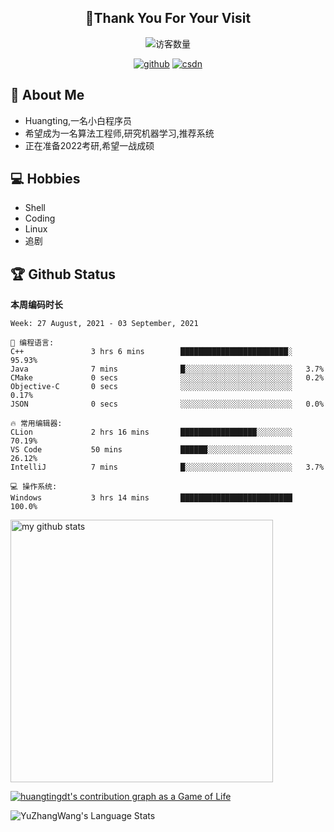 <h2 align="center">👋Thank You For Your Visit</h2>
<div align="center">
<img src="https://profile-counter.glitch.me/Huangtingdt/count.svg" alt="访客数量">
</div>
  <p align="center">
    <a href="https://github.com/Huangtingdt/Huangtingdt"><img src="https://img.shields.io/badge/GitHub-ff79c6" alt="github"></a>
    <a href="https://blog.csdn.net/qq_43531216"><img src="https://img.shields.io/badge/CSDN-cf000e" alt="csdn"></a>
  </p>

## 🤵 About Me

  - Huangting,一名小白程序员
  - 希望成为一名算法工程师,研究机器学习,推荐系统
  - 正在准备2022考研,希望一战成硕

## 💻 Hobbies

  - Shell
  - Coding
  - Linux
  - 追剧

## 🏆 Github Status



  **本周编码时长**

  <!--START_SECTION:waka-->
```text
Week: 27 August, 2021 - 03 September, 2021

💬 编程语言: 
C++               3 hrs 6 mins        ████████████████████████░   95.93% 
Java              7 mins              █░░░░░░░░░░░░░░░░░░░░░░░░   3.7% 
CMake             0 secs              ░░░░░░░░░░░░░░░░░░░░░░░░░   0.2% 
Objective-C       0 secs              ░░░░░░░░░░░░░░░░░░░░░░░░░   0.17% 
JSON              0 secs              ░░░░░░░░░░░░░░░░░░░░░░░░░   0.0%

🔥 常用编辑器: 
CLion             2 hrs 16 mins       █████████████████░░░░░░░░   70.19% 
VS Code           50 mins             ██████░░░░░░░░░░░░░░░░░░░   26.12% 
IntelliJ          7 mins              █░░░░░░░░░░░░░░░░░░░░░░░░   3.7%

💻 操作系统: 
Windows           3 hrs 14 mins       █████████████████████████   100.0%

```


<!--END_SECTION:waka-->

<p align="left">
<img src="https://github-readme-stats.vercel.app/api?username=huangtingdt&show_icons=true&theme=tokyonight" alt="my github stats" width="420"/>
</P>

  [![huangtingdt's contribution graph as a Game of Life](https://github4life.herokuapp.com/huangtingdt.gif)](https://github4life.herokuapp.com/huangtingdt)

![YuZhangWang's Language Stats](https://github-readme-stats.anuraghazra1.vercel.app/api/top-langs/?username=huangtingdt&show_icons=true)

